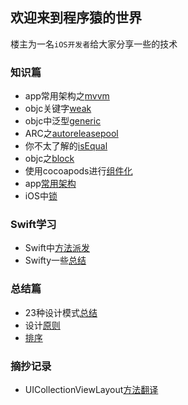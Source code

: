 ## 欢迎来到程序猿的世界

楼主为一名`iOS开发者`给大家分享一些的技术

### 知识篇
* app常用架构之[mvvm](knowledge/mvvm.md)
* objc关键字[weak](knowledge/weak.md)
* objc中泛型[generic](knowledge/generic.md)
* ARC之[autoreleasepool](knowledge/autoreleasepool.md)
* 你不太了解的[isEqual](knowledge/isEqual.md)
* objc之[block](knowledge/block.md)
* 使用cocoapods进行[组件化](knowledge/使用cocoapods进行组件化.md)
* app[常用架构](knowledge/App常用架构.md)
* iOS中[锁](knowledge/iOS中锁.md)

### Swift学习
* Swift中[方法派发](swift/swift方法派发.md)
* Swifty一些[总结](swift/Swift一些总结.md)

### 总结篇
* 23种设计模式[总结](summary/23种设计模式总结.md)
* 设计[原则](summary/设计原则.md)
* [排序](algorithm/sort/算法学习笔记-排序.md)

### 摘抄记录
* UICollectionViewLayout[方法翻译](summary/UICollectionViewLayout.md)

